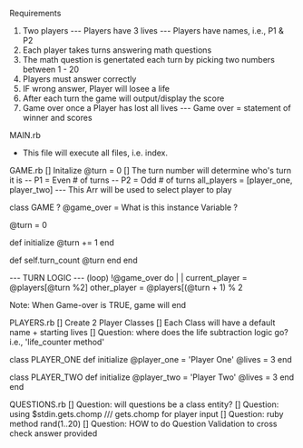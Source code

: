 Requirements
1. Two players
--- Players have 3 lives
--- Players have names, i.e., P1 & P2
2. Each player takes turns answering math questions
3. The math question is genertated each turn by picking two numbers between 1 - 20
4. Players must answer correctly 
5. IF wrong answer, Player will losee a life
6. After each turn the game will output/display the score
7. Game over once a Player has lost all lives
--- Game over = statement of winner and scores


MAIN.rb
- This file will execute all files, i.e. index.

GAME.rb
[] Initalize @turn = 0
[] The turn number will determine who's turn it is
-- P1 = Even # of turns
-- P2 = Odd # of turns
all_players = [player_one, player_two]
--- This Arr will be used to select player to play

class GAME
  ? @game_over = What is this instance Variable ?

  @turn = 0

  def initialize
    @turn += 1
  end

  def self.turn_count
    @turn
  end
end

--- TURN LOGIC ---
(loop) !@game_over do | |
current_player = @players[@turn %2]
other_player = @players[(@turn + 1) % 2

Note: When Game-over is TRUE, game will end



PLAYERS.rb
[] Create 2 Player Classes
[] Each Class will have a default name + starting lives
[] Question: where does the life subtraction logic go? i.e., 'life_counter method'

class PLAYER_ONE
  def initialize
  @player_one = 'Player One'
  @lives = 3
  end

class PLAYER_TWO
  def initialize
  @player_two = 'Player Two'
  @lives = 3
  end
end

QUESTIONS.rb
[] Question: will questions be a class entity?
[] Question: using $stdin.gets.chomp /// gets.chomp for player input
[] Question: ruby method rand(1..20)
[] Question: HOW to do Question Validation to cross check answer provided



